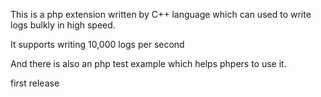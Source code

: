 This is a php extension written by C++ language which can used to write logs bulkly in high speed.

It supports writing 10,000 logs per second

And there is also an php test example which helps phpers to use it.

first release

